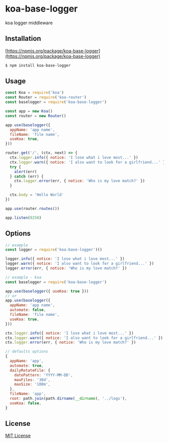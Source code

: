 koa-base-logger
===

koa logger middleware

## Installation

[https://npmjs.org/package/koa-base-logger](https://npmjs.org/package/koa-base-logger)

```bash
$ npm install koa-base-logger
```

## Usage

```javascript
const Koa = require('koa')
const Router = require('koa-router')
const baselogger = require('koa-base-logger')

const app = new Koa()
const router = new Router()

app.use(baselogger({
  appName: 'app name',
  fileName: 'file name',
  useKoa: true,
}))

router.get('/', (ctx, next) => {
  ctx.logger.info({ notice: 'I lose what i love most...' })
  ctx.logger.warn({ notice: 'I also want to look for a girlfriend...' })
  try {
    alert(err)
  } catch (err) {
    ctx.logger.error(err, { notice: 'Who is my love match?' })
  }

  ctx.body = 'Hello World'
})

app.use(router.routes())

app.listen(0258)

```

## Options
```javascript
// example
const logger = require('koa-base-logger')()

logger.info({ notice: 'I lose what i love most...' })
logger.warn({ notice: 'I also want to look for a girlfriend...' })
logger.error(err, { notice: 'Who is my love match?' })

// example - koa
const baselogger = require('koa-base-logger')

app.use(baselogger({ useKoa: true }))
// or
app.use(baselogger({
  appName: 'app name',
  automate: false,
  fileName: 'file name',
  useKoa: true,
}))

ctx.logger.info({ notice: 'I lose what i love most...' })
ctx.logger.warn({ notice: 'I also want to look for a girlfriend...' })
ctx.logger.error(err, { notice: 'Who is my love match?' })

// defaults options
{
  appName: 'app',
  automate: true,
  dailyRotateFile: {
    datePattern: 'YYYY-MM-DD',
    maxFiles: '30d',
    maxSize: '100m',
  },
  fileName: 'app',
  root: path.join(path.dirname(__dirname), '../logs'),
  useKoa: false,
}

```

## License
[MIT License](http://www.opensource.org/licenses/mit-license.php)
